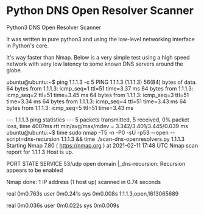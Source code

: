 # Python DNS Open Resolver Scanner

Python3 DNS Open Resolver Scanner

It was written in pure python3 and using the low-level networking interface in
Python's core.


It's way faster than Nmap. Below is a very simple test using a high speed network
with very low latency to some known DNS servers around the globe.

ubuntu@ubuntu:~$ ping 1.1.1.3 -c 5
PING 1.1.1.3 (1.1.1.3) 56(84) bytes of data.
64 bytes from 1.1.1.3: icmp_seq=1 ttl=51 time=3.37 ms
64 bytes from 1.1.1.3: icmp_seq=2 ttl=51 time=3.45 ms
64 bytes from 1.1.1.3: icmp_seq=3 ttl=51 time=3.34 ms
64 bytes from 1.1.1.3: icmp_seq=4 ttl=51 time=3.43 ms
64 bytes from 1.1.1.3: icmp_seq=5 ttl=51 time=3.43 ms

--- 1.1.1.3 ping statistics ---
5 packets transmitted, 5 received, 0% packet loss, time 4007ms
rtt min/avg/max/mdev = 3.342/3.401/3.445/0.039 ms
ubuntu@ubuntu:~$ time sudo nmap -T5 -n -P0 -sU -p53 --open --script=dns-recursion 1.1.1.3 && time ./scan-dns-openresolvers.py 1.1.1.3
Starting Nmap 7.80 ( https://nmap.org ) at 2021-02-11 17:48 UTC
Nmap scan report for 1.1.1.3
Host is up.

PORT   STATE SERVICE
53/udp open  domain
|_dns-recursion: Recursion appears to be enabled

Nmap done: 1 IP address (1 host up) scanned in 0.74 seconds

real	0m0.763s
user	0m0.241s
sys	0m0.008s
1.1.1.3,open,1613065689

real	0m0.036s
user	0m0.022s
sys	0m0.009s
